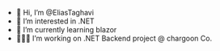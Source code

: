 - 👋 Hi, I’m @EliasTaghavi
- 👀 I’m interested in .NET
- 🌱 I’m currently learning blazor
- 👨🏻‍💻 I’m working on .NET Backend project @ chargoon Co.

<!---
EliasTaghavi/EliasTaghavi is a ✨ special ✨ repository because its `README.md` (this file) appears on your GitHub profile.
You can click the Preview link to take a look at your changes.
--->
